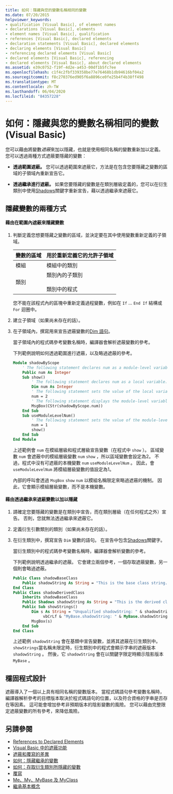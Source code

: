 ```yaml
---
title: 如何：隱藏與您的變數名稱相同的變數
ms.date: 07/20/2015
helpviewer_keywords:
- qualification [Visual Basic], of element names
- declarations [Visual Basic], elements
- element names [Visual Basic], qualification
- references [Visual Basic], declared elements
- declaration statements [Visual Basic], declared elements
- declaring elements [Visual Basic]
- referencing declared elements [Visual Basic]
- declared elements [Visual Basic], referencing
- declared elements [Visual Basic], about declared elements
ms.assetid: e39c0752-f19f-4d2e-a453-00df1b5fc7ee
ms.openlocfilehash: c1f4c2fbf339358be77e76468b1db94616bf04a2
ms.sourcegitcommit: f8c270376ed905f6a8896ce0fe25b4f4b38ff498
ms.translationtype: MT
ms.contentlocale: zh-TW
ms.lasthandoff: 06/04/2020
ms.locfileid: "84357228"
---
```

# <a name="how-to-hide-a-variable-with-the-same-name-as-your-variable-visual-basic"></a>如何：隱藏與您的變數名稱相同的變數 (Visual Basic)

您可以藉由將變數*遮蔽*來加以隱藏，也就是使用相同名稱的變數重新加以定義。 您可以透過兩種方式遮蔽要隱藏的變數：

- **透過範圍遮蔽。** 您可以透過範圍來遮蔽它，方法是在包含您要隱藏之變數的區域的子領域內重新宣告它。

- **透過繼承進行遮蔽。** 如果您要隱藏的變數是在類別層級定義的，您可以在衍生類別中使用[Shadows](../../../language-reference/modifiers/shadows.md)關鍵字重新宣告，藉以透過繼承來遮蔽它。

## <a name="two-ways-to-hide-a-variable"></a>隱藏變數的兩種方式

#### <a name="to-hide-a-variable-by-shadowing-it-through-scope"></a>藉由在範圍內遮蔽來隱藏變數

1. 判斷定義您想要隱藏之變數的區域，並決定要在其中使用變數重新定義的子領域。

    |變數的區域|用於重新定義它的允許子領域|
    |-----------------------|-------------------------------------------|
    |模組|模組中的類別|
    |類別|類別內的子類別<br /><br /> 類別中的程式|

    您不能在該程式內的區塊中重新定義過程變數，例如在 `If` ... `End If` 結構或 `For` 迴圈中。

2. 建立子領域（如果尚未存在的話）。

3. 在子領域內，撰寫用來宣告遮蔽變數的[Dim 語句](../../../language-reference/statements/dim-statement.md)。

    當子領域內的程式碼參考變數名稱時，編譯器會解析遮蔽變數的參考。

    下列範例說明如何透過範圍進行遮蔽，以及略過遮蔽的參考。

    ```vb
    Module shadowByScope
        ' The following statement declares num as a module-level variable.
        Public num As Integer
        Sub show()
            ' The following statement declares num as a local variable.
            Dim num As Integer
            ' The following statement sets the value of the local variable.
            num = 2
            ' The following statement displays the module-level variable.
            MsgBox(CStr(shadowByScope.num))
        End Sub
        Sub useModuleLevelNum()
            ' The following statement sets the value of the module-level variable.
            num = 1
            show()
        End Sub
    End Module
    ```

    上述範例會 `num` 在模組層級和程式層級宣告變數（在程式中 `show` ）。 區域變數 `num` 會遮蔽中的模組層級變數 `num` `show` ，所以區域變數會設定為2。 不過，程式中沒有可遮蔽的本機變數 `num` `useModuleLevelNum` 。 因此，會 `useModuleLevelNum` 將模組層級變數的值設定為1。

    內部的呼叫會透過 `MsgBox` `show` `num` 以模組名稱限定來略過遮蔽的機制。 因此，它會顯示模組層級變數，而不是本機變數。

#### <a name="to-hide-a-variable-by-shadowing-it-through-inheritance"></a>藉由透過繼承來遮蔽變數以加以隱藏

1. 請確定您要隱藏的變數是在類別中宣告，而在類別層級（在任何程式之外）宣告。 否則，您就無法透過繼承來遮蔽它。

2. 定義衍生引數類別的類別（如果尚未存在的話）。

3. 在衍生類別中，撰寫宣告 `Dim` 變數的語句。 在宣告中包含[Shadows](../../../language-reference/modifiers/shadows.md)關鍵字。

    當衍生類別中的程式碼參考變數名稱時，編譯器會解析變數的參考。

    下列範例說明透過繼承的遮蔽。 它會建立兩個參考，一個存取遮蔽變數，另一個則會略過遮蔽。

    ```vb
    Public Class shadowBaseClass
        Public shadowString As String = "This is the base class string."
    End Class
    Public Class shadowDerivedClass
        Inherits shadowBaseClass
        Public Shadows shadowString As String = "This is the derived class string."
        Public Sub showStrings()
            Dim s As String = "Unqualified shadowString: " & shadowString &
                 vbCrLf & "MyBase.shadowString: " & MyBase.shadowString
            MsgBox(s)
        End Sub
    End Class
    ```

    上述範例 `shadowString` 會在基類中宣告變數，並將其遮蔽在衍生類別中。 `showStrings`當名稱未限定時，衍生類別中的程式會顯示字串的遮蔽版本 `shadowString` 。 然後，它 `shadowString` 會在以關鍵字限定時顯示陰影版本 `MyBase` 。

## <a name="robust-programming"></a>穩固程式設計

遮蔽導入了一個以上具有相同名稱的變數版本。 當程式碼語句參考變數名稱時，編譯器解析參考的目標版本取決於程式碼語句的位置，以及符合資格的字串是否存在等因素。 這可能會增加參考非預期版本的陰影變數的風險。 您可以藉由完整限定遮蔽變數的所有參考，來降低風險。

## <a name="see-also"></a>另請參閱

- [References to Declared Elements](references-to-declared-elements.md)
- [Visual Basic 中的遮蔽功能](shadowing.md)
- [遮蔽和覆寫的差異](differences-between-shadowing-and-overriding.md)
- [如何：隱藏繼承的變數](how-to-hide-an-inherited-variable.md)
- [如何：存取衍生類別所隱藏的變數](how-to-access-a-variable-hidden-by-a-derived-class.md)
- [覆寫](../../../language-reference/modifiers/overrides.md)
- [Me、My、MyBase 及 MyClass](../../program-structure/me-my-mybase-and-myclass.md)
- [繼承基本概念](../objects-and-classes/inheritance-basics.md)
